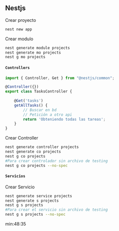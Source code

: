 ## Nestjs

Crear proyecto

```bash
nest new app
```

Crear modulo

```bash
nest generate module projects
nest generate mo projects
nest g mo projects
```

#### `Controllers`

```ts
import { Controller, Get } from "@nestjs/common";

@Controller({})
export class TasksController {
    
    @Get('tasks')
    getAllTasks() {
        // Buscar en bd
        // Petición a otro api
        return 'Obteniendo todas las tareas';
    }
}
```

Crear Controller

```bash
nest generate controller projects
nest generate co projects
nest g co projects
#Para crear controlador sin archivo de testing
nest g co projects --no-spec
```

#### `Servicios`

Crear Servicio

```bash
nest generate service projects
nest generate s projects
nest g s projects
#Para crear el servicio sin archivo de testing
nest g s projects --no-spec
```

min:48:35